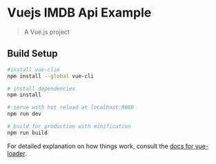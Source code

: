 # Vuejs IMDB Api Example

> A Vue.js project

## Build Setup

``` bash
#install vue-clie
npm install --global vue-cli

# install dependencies
npm install

# serve with hot reload at localhost:8080
npm run dev

# build for production with minification
npm run build
```

For detailed explanation on how things work, consult the [docs for vue-loader](http://vuejs.github.io/vue-loader).

